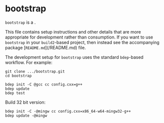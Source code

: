 # bootstrap <SUMMARY>

`bootstrap` is a <SUMMARY-OF-FUNCTIONALITY>.

This file contains setup instructions and other details that are more
appropriate for development rather than consumption. If you want to use
`bootstrap` in your `build2`-based project, then instead see the accompanying
package [`README.md`](<PACKAGE>/README.md) file.

The development setup for `bootstrap` uses the standard `bdep`-based workflow.
For example:

```
git clone .../bootstrap.git
cd bootstrap

bdep init -C @gcc cc config.cxx=g++
bdep update
bdep test
```

Build 32 bit version:

```
bdep init -C -@mingw cc config.cxx=x86_64-w64-mingw32-g++
bdep update -@mingw
```

